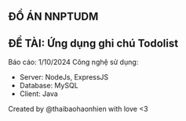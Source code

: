 ## ĐỒ ÁN NNPTUDM
## ĐỀ TÀI: Ứng dụng ghi chú Todolist
Báo cáo: 1/10/2024
Công nghệ sử dụng:
- Server: NodeJs, ExpressJS
- Database: MySQL
- Client: Java



Created by  @thaibaohaonhien with love <3
